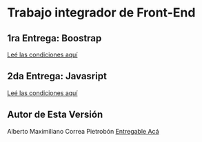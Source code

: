 # Trabajo integrador de Front-End 
## 1ra Entrega: Boostrap
[Leé las condiciones aquí](https://cac2022c1-fullstackjava-22033.github.io/cac-integrador-front-2022c1/enunciado/enunciado.html)
## 2da Entrega: Javasript
[Leé las condiciones aquí](https://cac2022c1-fullstackjava-22033.github.io/cac-integrador-front-2022c1/enunciado/enunciado2.html)
## Autor de Esta Versión
Alberto Maximiliano Correa Pietrobón
[Entregable Acá](https://maxcpietro.github.io/Cac_FrontIntegrador)
